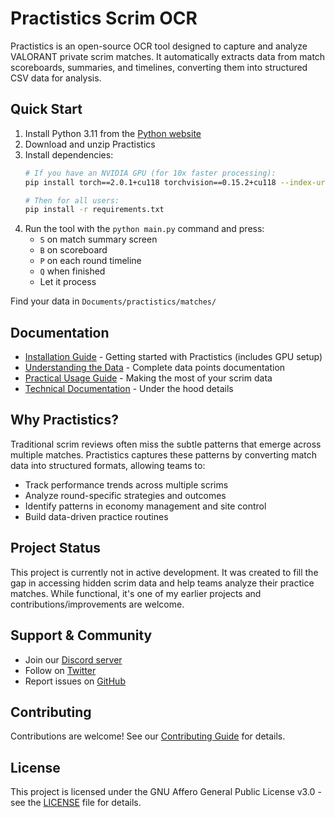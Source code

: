 # Practistics Scrim OCR

Practistics is an open-source OCR tool designed to capture and analyze VALORANT private scrim matches. It automatically extracts data from match scoreboards, summaries, and timelines, converting them into structured CSV data for analysis.

## Quick Start

1. Install Python 3.11 from the [Python website](https://www.python.org/downloads/)
2. Download and unzip Practistics
3. Install dependencies:
   ```sh
   # If you have an NVIDIA GPU (for 10x faster processing):
   pip install torch==2.0.1+cu118 torchvision==0.15.2+cu118 --index-url https://download.pytorch.org/whl/cu118
   
   # Then for all users:
   pip install -r requirements.txt
   ```
4. Run the tool with the `python main.py` command and press:
   - `S` on match summary screen
   - `B` on scoreboard
   - `P` on each round timeline
   - `Q` when finished
   - Let it process

Find your data in `Documents/practistics/matches/`

## Documentation

- [Installation Guide](docs/INSTALLATION.md) - Getting started with Practistics (includes GPU setup)
- [Understanding the Data](docs/DATA_STRUCTURE.md) - Complete data points documentation
- [Practical Usage Guide](docs/USAGE.md) - Making the most of your scrim data
- [Technical Documentation](docs/TECHNICAL.md) - Under the hood details

## Why Practistics?

Traditional scrim reviews often miss the subtle patterns that emerge across multiple matches. Practistics captures these patterns by converting match data into structured formats, allowing teams to:
- Track performance trends across multiple scrims
- Analyze round-specific strategies and outcomes
- Identify patterns in economy management and site control
- Build data-driven practice routines

## Project Status

This project is currently not in active development. It was created to fill the gap in accessing hidden scrim data and help teams analyze their practice matches. While functional, it's one of my earlier projects and contributions/improvements are welcome.

## Support & Community

- Join our [Discord server](https://discord.gg/2eQ85rcQSQ)
- Follow on [Twitter](https://twitter.com/tam0w)
- Report issues on [GitHub](https://github.com/yourusername/practistics/issues)

## Contributing

Contributions are welcome! See our [Contributing Guide](CONTRIBUTING.md) for details.

## License

This project is licensed under the GNU Affero General Public License v3.0 - see the [LICENSE](LICENSE) file for details.
